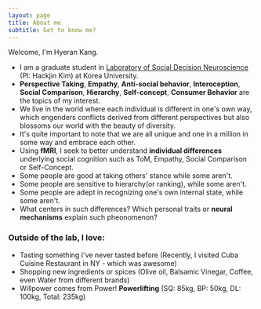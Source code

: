 ```yaml
---
layout: page
title: About me
subtitle: Get to know me?
---
```


Welcome, I'm Hyeran Kang. 

- I am a graduate student in [Laboratory of Social Decision Neuroscience](http://socialdecisionneurosciencelab.org/) (PI: Hackjin Kim) at Korea University.
- **Perspective Taking**, **Empathy**, **Anti-social behavior**, **Interoception**, **Social Comparison**, **Hierarchy**, **Self-concept**, **Consumer Behavior** are the topics of my interest.
- We live in the world where each individual is different in one's own way, which engenders conflicts derived from different perspectives but also blossoms our world with the beauty of diversity.
- It's quite important to note that we are all unique and one in a million in some way and embrace each other.
- Using **fMRI**, I seek to better understand **individual differences** underlying social cognition such as ToM, Empathy, Social Comparison or Self-Concept.
- Some people are good at taking others' stance while some aren't.
- Some people are sensitive to hierarchy(or ranking), while some aren't.
- Some people are adept in recognizing one's own internal state, while some aren't.
- What centers in such differences? Which personal traits or **neural mechanisms** explain such pheonomenon?


### Outside of the lab, I love:
- Tasting something I've never tasted before (Recently, I visited Cuba Cuisine Restaurant in NY - which was awesome)
- Shopping new ingredients or spices (Olive oil, Balsamic Vinegar, Coffee, even Water from different brands)
- Willpower comes from Power! **Powerlifting** (SQ: 85kg, BP: 50kg, DL: 100kg, Total: 235kg) 

